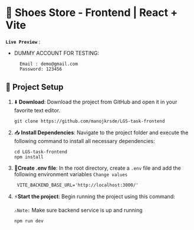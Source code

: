 # 📖 Shoes Store - Frontend | React + Vite

**`Live Preview`** : 

- DUMMY ACCOUNT FOR TESTING:

        Email : demo@gmail.com
        Password: 123456


## 🥇 Project Setup

1. ⬇️ **Download**: Download the project from GitHub and open it in your favorite text editor.
    ```
    git clone https://github.com/manojkrsde/LGS-task-frontend
    ```

2. 📥 **Install Dependencies**: Navigate to the project folder and execute the following command to install all necessary dependencies:

   ```
   cd LGS-task-frontend
   npm install
   ```

3. 🔌**Create .env file**: In the root directory, create a `.env` file and add the following environment variables `Change values`

   ```
    VITE_BACKEND_BASE_URL='http://localhost:3000/'

   ```

4. ⚡**Start the project**: Begin running the project using this command:

   `⚠️Note:` Make sure backend service is up and running

   ```
   npm run dev
   ```

